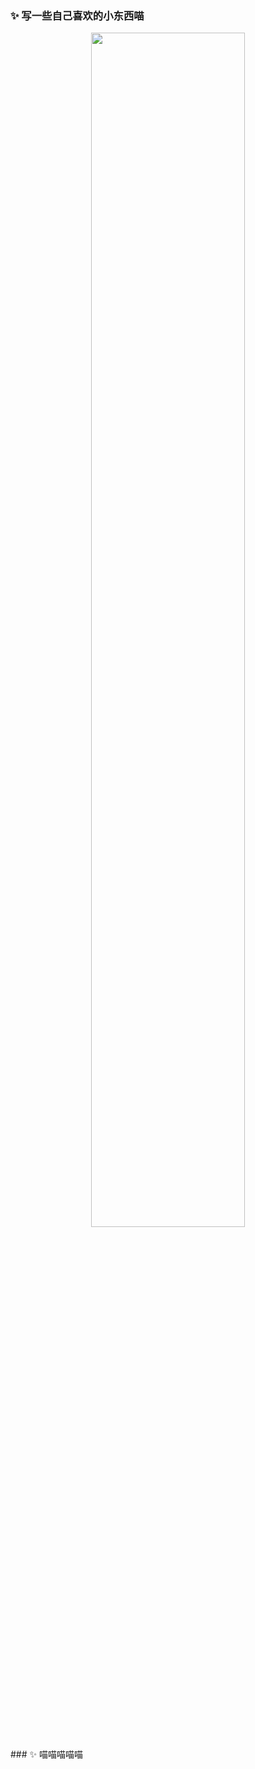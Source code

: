 ### ✨ 写一些自己喜欢的小东西喵
<p align="center">
  <img width="70%" src="https://github-readme-stats.vercel.app/api?username=Halinen&show_icons=true&locale=cn&count_private=true&hide_border=true"/>
</p>
### ✨ 喵喵喵喵喵
